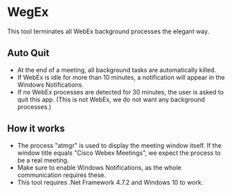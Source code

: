 ﻿# WegEx
This tool terminates all WebEx background processes the elegant way.

## Auto Quit
- At the end of a meeting, all background tasks are automatically killed.
- If WebEx is idle for more than 10 minutes, a notification will appear in the Windows Notifications.
- If no WebEx processes are detected for 30 minutes, the user is asked to quit this app. (This is not WebEx, we do not want any background processes.)

## How it works
- The process "atmgr" is used to display the meeting window itself. If the window title equals "Cisco Webex Meetings", we expect the process to be a real meeting.
- Make sure to enable Windows Notifications, as the whole communication requires these.
- This tool requires .Net Framework 4.7.2 and Windows 10 to work.
